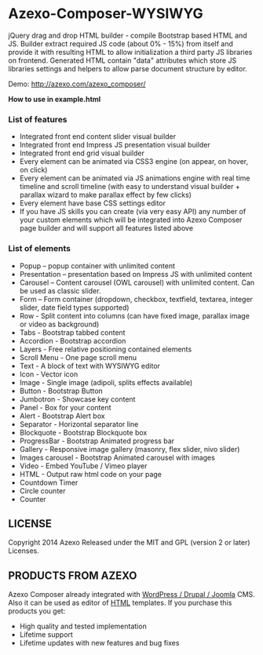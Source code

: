 Azexo-Composer-WYSIWYG
======================

jQuery drag and drop HTML builder - compile Bootstrap based HTML and JS. Builder extract required JS code (about 0% - 15%) from itself and provide it with resulting HTML to allow initialization a third party JS libraries on frontend. Generated HTML contain "data" attributes which store JS libraries settings and helpers to allow parse document structure by editor.

Demo: http://azexo.com/azexo_composer/

**How to use in example.html**

### List of features
* Integrated front end content slider visual builder
* Integrated front end Impress JS presentation visual builder
* Integrated front end grid visual builder
* Every element can be animated via CSS3 engine (on appear, on hover, on click)
* Every element can be animated via JS animations engine with real time timeline and scroll timeline (with easy to understand visual builder + parallax wizard to make parallax effect by few clicks)
* Every element have base CSS settings editor
* If you have JS skills you can create (via very easy API) any number of your custom elements which will be integrated into Azexo Composer page builder and will support all features listed above


### List of elements
* Popup – popup container with unlimited content
* Presentation – presentation based on Impress JS with unlimited content
* Carousel – Content carousel (OWL carousel) with unlimited content. Can be used as classic slider.
* Form – Form container (dropdown, checkbox, textfield, textarea, integer slider, date field types supported)
* Row - Split content into columns (can have fixed image, parallax image or video as background)
* Tabs - Bootstrap tabbed content
* Accordion - Bootstrap accordion
* Layers - Free relative positioning contained elements
* Scroll Menu - One page scroll menu
* Text - A block of text with WYSIWYG editor
* Icon - Vector icon
* Image - Single image (adipoli, splits effects available)
* Button - Bootstrap Button
* Jumbotron - Showcase key content
* Panel - Box for your content
* Alert - Bootstrap Alert box
* Separator - Horizontal separator line
* Blockquote - Bootstrap Blockquote box
* ProgressBar - Bootstrap Animated progress bar
* Gallery - Responsive image gallery (masonry, flex slider, nivo slider)
* Images carousel - Bootstrap Animated carousel with images
* Video - Embed YouTube / Vimeo player
* HTML - Output raw html code on your page
* Countdown Timer
* Circle counter
* Counter

LICENSE
---------

Copyright 2014 Azexo
Released under the MIT and GPL (version 2 or later) Licenses.

PRODUCTS FROM AZEXO
---------

Azexo Composer already integrated with [WordPress / Drupal / Joomla](http://codecanyon.net/user/azexo/portfolio?ref=azexo) CMS. Also it can be used as editor of [HTML](http://codecanyon.net/user/azexo/portfolio?ref=azexo) templates. If you purchase this products you get:
* High quality and tested implementation
* Lifetime support
* Lifetime updates with new features and bug fixes
